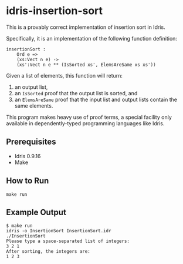 # idris-insertion-sort

This is a provably correct implementation of insertion sort in Idris.

Specifically, it is an implementation of the following function definition:

```
insertionSort :
    Ord e =>
    (xs:Vect n e) ->
    (xs':Vect n e ** (IsSorted xs', ElemsAreSame xs xs'))
```

Given a list of elements, this function will return:

1. an output list,
2. an `IsSorted` proof that the output list is sorted, and
3. an `ElemsAreSame` proof that the input list and output lists contain
   the same elements.

This program makes heavy use of proof terms, a special facility only available
in dependently-typed programming languages like Idris.

## Prerequisites

* Idris 0.9.16
* Make

## How to Run

```
make run
```

## Example Output

```
$ make run
idris -o InsertionSort InsertionSort.idr
./InsertionSort
Please type a space-separated list of integers: 
3 2 1
After sorting, the integers are: 
1 2 3
```